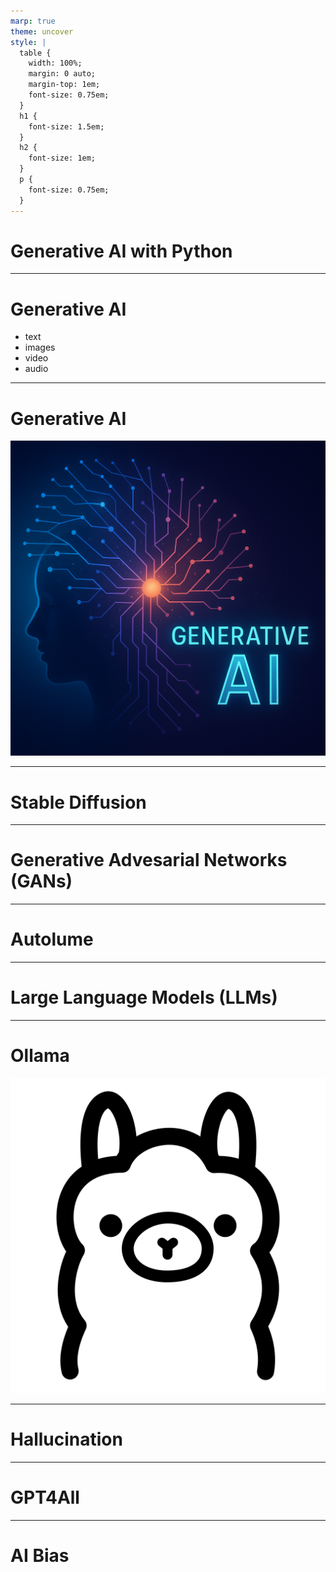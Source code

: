 ```yaml
---
marp: true
theme: uncover
style: |
  table {
    width: 100%;
    margin: 0 auto;
    margin-top: 1em;
    font-size: 0.75em;
  }
  h1 {
    font-size: 1.5em;
  }
  h2 {
    font-size: 1em;
  }
  p {
    font-size: 0.75em;
  }
---
```

# Generative AI with Python
---
# Generative AI
- text
- images
- video
- audio
---
# Generative AI
![bg left:33%](../pictures/generative-ai.png)

---
# Stable Diffusion
---
# Generative Advesarial Networks (GANs)
---
# Autolume
---
# Large Language Models (LLMs)
---
# Ollama
![bg left](../pictures/ollama.png)

---
# Hallucination
---
# GPT4All
---
# AI Bias
